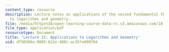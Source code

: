 ```yaml
---
content_type: resource
description: Lecture notes on applications of the second fundamental theorem of calculus
  to logarithms and geometry.
file: /media/https%3A/open-learning-course-data-rc.s3.amazonaws.com/18-01-single-variable-calculus-fall-2006/df90380a9805621e488cac35fe009764_lec21.pdf
file_type: application/pdf
resourcetype: Document
title: 'Lecture 21: Applications to Logarithms and Geometry'
uid: df90380a-9805-621e-488c-ac35fe009764
---
```

